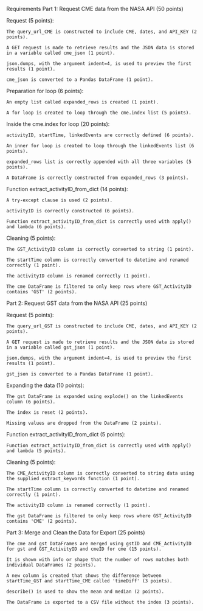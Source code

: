 Requirements
Part 1: Request CME data from the NASA API (50 points)

Request (5 points):

    The query_url_CME is constructed to include CME, dates, and API_KEY (2 points).

    A GET request is made to retrieve results and the JSON data is stored in a variable called cme_json (1 point).

    json.dumps, with the argument indent=4, is used to preview the first results (1 point).

    cme_json is converted to a Pandas DataFrame (1 point).

Preparation for loop (6 points):

    An empty list called expanded_rows is created (1 point).

    A for loop is created to loop through the cme.index list (5 points).

Inside the cme.index for loop (20 points):

    activityID, startTime, linkedEvents are correctly defined (6 points).

    An inner for loop is created to loop through the linkedEvents list (6 points).

    expanded_rows list is correctly appended with all three variables (5 points).

    A DataFrame is correctly constructed from expanded_rows (3 points).

Function extract_activityID_from_dict (14 points):

    A try-except clause is used (2 points).

    activityID is correctly constructed (6 points).

    Function extract_activityID_from_dict is correctly used with apply() and lambda (6 points).

Cleaning (5 points):

    The GST_ActivityID column is correctly converted to string (1 point).

    The startTime column is correctly converted to datetime and renamed correctly (1 point).

    The activityID column is renamed correctly (1 point).

    The cme DataFrame is filtered to only keep rows where GST_ActivityID contains 'GST' (2 points).

Part 2: Request GST data from the NASA API (25 points)

Request (5 points):

    The query_url_GST is constructed to include CME, dates, and API_KEY (2 points).

    A GET request is made to retrieve results and the JSON data is stored in a variable called gst_json (1 point).

    json.dumps, with the argument indent=4, is used to preview the first results (1 point).

    gst_json is converted to a Pandas DataFrame (1 point).

Expanding the data (10 points):

    The gst DataFrame is expanded using explode() on the linkedEvents column (6 points).

    The index is reset (2 points).

    Missing values are dropped from the DataFrame (2 points).

Function extract_activityID_from_dict (5 points):

    Function extract_activityID_from_dict is correctly used with apply() and lambda (5 points).

Cleaning (5 points):

    The CME_ActivityID column is correctly converted to string data using the supplied extract_keywords function (1 point).

    The startTime column is correctly converted to datetime and renamed correctly (1 point).

    The activityID column is renamed correctly (1 point).

    The gst DataFrame is filtered to only keep rows where GST_ActivityID contains 'CME' (2 points).

Part 3: Merge and Clean the Data for Export (25 points)

    The cme and gst DataFrames are merged using gstID and CME_ActivityID for gst and GST_ActivityID and cmeID for cme (15 points).

    It is shown with info or shape that the number of rows matches both individual DataFrames (2 points).

    A new column is created that shows the difference between startTime_GST and startTime_CME called 'timeDiff' (3 points).

    describe() is used to show the mean and median (2 points).

    The DataFrame is exported to a CSV file without the index (3 points).
